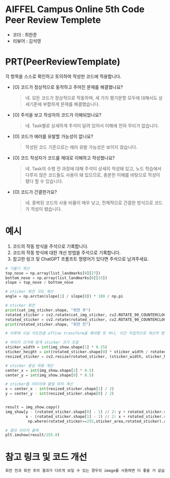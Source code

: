 # AIFFEL Campus Online 5th Code Peer Review Templete
- 코더 : 최한준
- 리뷰어 : 김석영


# PRT(PeerReviewTemplate) 
각 항목을 스스로 확인하고 토의하여 작성한 코드에 적용합니다.

- [O] 코드가 정상적으로 동작하고 주어진 문제를 해결했나요?
  > 네. 모든 코드가 정상적으로 작동하며,
  > 세 가지 평가문항 모두에 대해서도 상세기준에 부합하게 문제를 해결했습니다.
- [O] 주석을 보고 작성자의 코드가 이해되었나요?
  > 네. Task별로 상세하게 주석이 달려 있어서 이해에 전혀 무리가 없습니다.
- [O] 코드가 에러를 유발할 가능성이 없나요?
  > 작성된 코드 기준으로는 에러 유발 가능성은 보이지 않습니다.
- [O] 코드 작성자가 코드를 제대로 이해하고 작성했나요?
  > 네. Task의 수행 전 과정에 대해 주석이 상세히 작성돼 있고, 노드 학습에서 다루지 않은 코드들도 사용이 돼 있으므로, 충분한 이해를 바탕으로 작성이 됐다 할 수 있습니다.
- [O] 코드가 간결한가요?
  > 네. 중복된 코드의 사용 비율이 매우 낮고, 전체적으로 간결한 방식으로 코드가 작성이 됐습니다.

# 예시
1. 코드의 작동 방식을 주석으로 기록합니다.
2. 코드의 작동 방식에 대한 개선 방법을 주석으로 기록합니다.
3. 참고한 링크 및 ChatGPT 프롬프트 명령어가 있다면 주석으로 남겨주세요.
```python
# 기울기 계산
top_nose = np.array(list_landmarks[0][27])
bottom_nose = np.array(list_landmarks[0][33])
slope = top_nose / bottom_nose

# sticker 회전 각도 계산
angle = np.arctan(slope[1] / slope[0]) * 180 / np.pi

# sticker 회전
print(cat_img_sticker.shape, "회전 후")
rotated_sticker = cv2.rotate(cat_img_sticker, cv2.ROTATE_90_COUNTERCLOCKWISE)
rotated_sticker = cv2.rotate(rotated_sticker, cv2.ROTATE_90_COUNTERCLOCKWISE)
print(rotated_sticker.shape, "회전 전")

# 이후에 사실 각도만큼 affine transform을 해야할 듯 하나, 이건 직접적으로 계산의 영역이 될 듯 해 생략함.

# 이미지 크기에 맞게 sticker 크기 조절
sticker_width = int(img_show.shape[1] * 0.25)
sticker_height = int(rotated_sticker.shape[0] * sticker_width / rotated_sticker.shape[1])
resized_sticker = cv2.resize(rotated_sticker, (sticker_width, sticker_height))

# sticker 중심 좌표 계산
center_x = int(img_show.shape[1] * 0.5)
center_y = int(img_show.shape[0] * 0.5)

# sticker를 이미지에 붙일 위치 계산
x = center_x - int(resized_sticker.shape[1] / 2)
y = center_y - int(resized_sticker.shape[0] / 2)


result = img_show.copy()
img_show[y - (rotated_sticker.shape[0] - 1) // 2: y + rotated_sticker.shape[0] // 2 + 1,
         x - (rotated_sticker.shape[1] - 1) // 2: x + rotated_sticker.shape[1] // 2 + 1] = \
          np.where(rotated_sticker==255,sticker_area,rotated_sticker).astype(np.uint8)

# 결과 이미지 출력
plt.imshow(result/255.0)
```

# 참고 링크 및 코드 개선
```python
회전 전과 회전 후의 결과가 다르게 보일 수 있는 경우의 image를 사용하면 더 좋을 거 같습니다.
```
